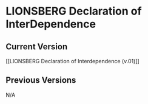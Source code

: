 # LIONSBERG Declaration of InterDependence


## Current Version 

[[LIONSBERG Declaration of Interdependence (v.01)]]  

## Previous Versions

N/A


